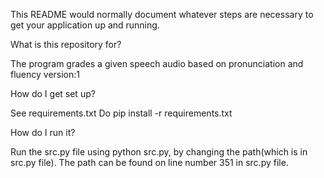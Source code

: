 This README would normally document whatever steps are necessary to get your application up and running.

What is this repository for?

The program grades a given speech audio based on pronunciation and fluency version:1

How do I get set up?

See requirements.txt Do pip install -r requirements.txt

How do I run it?

Run the src.py file using python src.py, by changing the path(which is in src.py file). The path can be found on line number 351 in src.py file.